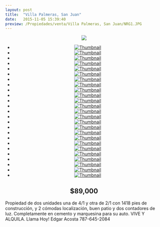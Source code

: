 ```yaml
---
layout: post
title:  "Villa Palmeras, San Juan"
date:   2015-11-05 15:39:40
preview: /Propiedades/venta/Villa Palmeras, San Juan/NRG1.JPG
---
```


<center>
	<div class="mainImg">
		<img src="/Edweb/Propiedades/venta/Villa Palmeras, San Juan/NRG1.JPG" class="custom">
	</div>
	<!--aqui comienza las fotos pequeñas -->
	<ul class="thumbnails">
	  <li>
	    <a href="/Edweb/Propiedades/venta/Villa Palmeras, San Juan/NRG1.JPG">
	      <img class="tumbnails" src="/Edweb/Propiedades/venta/Villa Palmeras, San Juan/NRG1.JPG" alt="Thumbnail">
	    </a>
	  </li>
		<li>
	    <a href="/Edweb/Propiedades/venta/Villa Palmeras, San Juan/1.jpg">
	      <img class="tumbnails" src="/Edweb/Propiedades/venta/Villa Palmeras, San Juan/1.jpg" alt="Thumbnail">
	    </a>
	  </li>
		<li>
	    <a href="/Edweb/Propiedades/venta/Villa Palmeras, San Juan/2.jpg">
	      <img class="tumbnails" src="/Edweb/Propiedades/venta/Villa Palmeras, San Juan/2.jpg" alt="Thumbnail">
	    </a>
	  </li>
		<li>
	    <a href="/Edweb/Propiedades/venta/Villa Palmeras, San Juan/3.jpg">
	      <img class="tumbnails" src="/Edweb/Propiedades/venta/Villa Palmeras, San Juan/3.jpg" alt="Thumbnail">
	    </a>
	  </li>
		<li>
	    <a href="/Edweb/Propiedades/venta/Villa Palmeras, San Juan/4.jpg">
	      <img class="tumbnails" src="/Edweb/Propiedades/venta/Villa Palmeras, San Juan/4.jpg" alt="Thumbnail">
	    </a>
	  </li>
		<li>
	    <a href="/Edweb/Propiedades/venta/Villa Palmeras, San Juan/5.jpg">
	      <img class="tumbnails" src="/Edweb/Propiedades/venta/Villa Palmeras, San Juan/5.jpg" alt="Thumbnail">
	    </a>
	  </li>
		<li>
	    <a href="/Edweb/Propiedades/venta/Villa Palmeras, San Juan/6.jpg">
	      <img class="tumbnails" src="/Edweb/Propiedades/venta/Villa Palmeras, San Juan/6.jpg" alt="Thumbnail">
	    </a>
	  </li>
		<li>
	    <a href="/Edweb/Propiedades/venta/Villa Palmeras, San Juan/7.jpg">
	      <img class="tumbnails" src="/Edweb/Propiedades/venta/Villa Palmeras, San Juan/7.jpg" alt="Thumbnail">
	    </a>
	  </li>
		<li>
	    <a href="/Edweb/Propiedades/venta/Villa Palmeras, San Juan/8.jpg">
	      <img class="tumbnails" src="/Edweb/Propiedades/venta/Villa Palmeras, San Juan/8.jpg" alt="Thumbnail">
	    </a>
	  </li>
		<li>
	    <a href="/Edweb/Propiedades/venta/Villa Palmeras, San Juan/9.jpg">
	      <img class="tumbnails" src="/Edweb/Propiedades/venta/Villa Palmeras, San Juan/9.jpg" alt="Thumbnail">
	    </a>
	  </li>
	  <li>
	    <a href="/Edweb/Propiedades/venta/Villa Palmeras, San Juan/10.jpg">
	      <img class="tumbnails" src="/Edweb/Propiedades/venta/Villa Palmeras, San Juan/10.jpg" alt="Thumbnail">
	    </a>
	  </li>
		<li>
	    <a href="/Edweb/Propiedades/venta/Villa Palmeras, San Juan/11.jpg">
	      <img class="tumbnails" src="/Edweb/Propiedades/venta/Villa Palmeras, San Juan/11.jpg" alt="Thumbnail">
	    </a>
	  </li>
		<li>
	    <a href="/Edweb/Propiedades/venta/Villa Palmeras, San Juan/12.jpg">
	      <img class="tumbnails" src="/Edweb/Propiedades/venta/Villa Palmeras, San Juan/12.jpg" alt="Thumbnail">
	    </a>
	  </li>
		<li>
	    <a href="/Edweb/Propiedades/venta/Villa Palmeras, San Juan/13.jpg">
	      <img class="tumbnails" src="/Edweb/Propiedades/venta/Villa Palmeras, San Juan/13.jpg" alt="Thumbnail">
	    </a>
	  </li>
		<li>
	    <a href="/Edweb/Propiedades/venta/Villa Palmeras, San Juan/14.jpg">
	      <img class="tumbnails" src="/Edweb/Propiedades/venta/Villa Palmeras, San Juan/14.jpg" alt="Thumbnail">
	    </a>
	  </li>
		<li>
	    <a href="/Edweb/Propiedades/venta/Villa Palmeras, San Juan/15.jpg">
	      <img class="tumbnails" src="/Edweb/Propiedades/venta/Villa Palmeras, San Juan/15.jpg" alt="Thumbnail">
	    </a>
	  </li>
		<li>
	    <a href="/Edweb/Propiedades/venta/Villa Palmeras, San Juan/16.jpg">
	      <img class="tumbnails" src="/Edweb/Propiedades/venta/Villa Palmeras, San Juan/16.jpg" alt="Thumbnail">
	    </a>
	  </li>
		<li>
	    <a href="/Edweb/Propiedades/venta/Villa Palmeras, San Juan/17.jpg">
	      <img class="tumbnails" src="/Edweb/Propiedades/venta/Villa Palmeras, San Juan/17.jpg" alt="Thumbnail">
	    </a>
	  </li>
		<li>
	    <a href="/Edweb/Propiedades/venta/Villa Palmeras, San Juan/18.jpg">
	      <img class="tumbnails" src="/Edweb/Propiedades/venta/Villa Palmeras, San Juan/18.jpg" alt="Thumbnail">
	    </a>
	  </li>
		<li>
	    <a href="/Edweb/Propiedades/venta/Villa Palmeras, San Juan/19.jpg">
	      <img class="tumbnails" src="/Edweb/Propiedades/venta/Villa Palmeras, San Juan/19.jpg" alt="Thumbnail">
	    </a>
	  </li>
		<li>
	    <a href="/Edweb/Propiedades/venta/Villa Palmeras, San Juan/20.jpg">
	      <img class="tumbnails" src="/Edweb/Propiedades/venta/Villa Palmeras, San Juan/20.jpg" alt="Thumbnail">
	    </a>
	  </li>
		<li>
	    <a href="/Edweb/Propiedades/venta/Villa Palmeras, San Juan/21.jpg">
	      <img class="tumbnails" src="/Edweb/Propiedades/venta/Villa Palmeras, San Juan/21.jpg" alt="Thumbnail">
	    </a>
	  </li>
		<li>
	    <a href="/Edweb/Propiedades/venta/Villa Palmeras, San Juan/22.jpg">
	      <img class="tumbnails" src="/Edweb/Propiedades/venta/Villa Palmeras, San Juan/22.jpg" alt="Thumbnail">
	    </a>
	  </li>
		<li>
	    <a href="/Edweb/Propiedades/venta/Villa Palmeras, San Juan/23.jpg">
	      <img class="tumbnails" src="/Edweb/Propiedades/venta/Villa Palmeras, San Juan/23.jpg" alt="Thumbnail">
	    </a>
	  </li>
		<li>
	    <a href="/Edweb/Propiedades/venta/Villa Palmeras, San Juan/24.jpg">
	      <img class="tumbnails" src="/Edweb/Propiedades/venta/Villa Palmeras, San Juan/24.jpg" alt="Thumbnail">
	    </a>
	  </li>
	</ul>
	<script src="https://ajax.googleapis.com/ajax/libs/jquery/1.9.1/jquery.min.js"></script>
	<script type="text/javascript" src="/Edweb/js/jquery.simpleGal.js"></script>
	<script>
		$(document).ready(function () {
			$('.thumbnails').simpleGal({
				mainImage: '.custom'
			});
		});
	</script>
</center>

<center><h2>$89,000</h2></center>

Propiedad de dos unidades una de 4/1 y otra de 2/1 con 1418 pies de construcción, y 2 cómodas localización, buen patio y dos contadores de luz. Completamente en cemento y marquesina para su auto. VIVE Y ALQUILA. Llama Hoy! Edgar Acosta 787-645-2084
